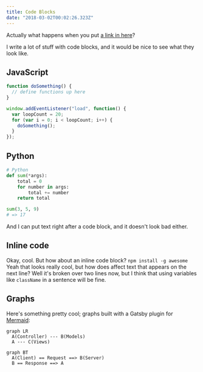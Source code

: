 ```yaml
---
title: Code Blocks
date: "2018-03-02T00:02:26.323Z"
---
```


Actually what happens when you put [a link in here](https://fonts.google.com/specimen/Roboto+Slab)?

I write a lot of stuff with code blocks, and it would be nice to see what they look like.

## JavaScript

```js
function doSomething() {
  // define functions up here
}

window.addEventListener("load", function() {
  var loopCount = 20;
  for (var i = 0; i < loopCount; i++) {
    doSomething();
  }
});
```

## Python

```python
# Python
def sum(*args):
    total = 0
    for number in args:
        total += number
    return total

sum(3, 5, 9)
# => 17
```

And I can put text right after a code block, and it doesn't look bad either.

## Inline code

Okay, cool. But how about an inline code block? `npm install -g awesome` Yeah that looks really cool, but how does affect text that appears on the next line? Well it's broken over two lines now, but I think that using variables like `className` in a sentence will be fine.

## Graphs

Here's something pretty cool; graphs built with a Gatsby plugin for [Mermaid](https://mermaidjs.github.io/):

```mermaid
graph LR
  A(Controller) --- B(Models)
  A --- C(Views)
```

```mermaid
graph BT
  A(Client) == Request ==> B(Server)
  B == Response ==> A
```
